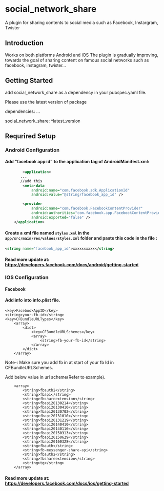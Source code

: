 # social_network_share

A plugin for sharing contents to social media such as Facebook, Instargram, Twister

## Introduction 

Works on both platforms Android and iOS
The plugin is gradually improving, towards the goal of sharing content on famous social networks such as facebook, instagram, twister...

## Getting Started
add social_network_share as a dependency in your pubspec.yaml file.

Please use the latest version of package

dependencies:
  ...
  
  social_network_share: ^latest_version
## Requrired Setup
### Android Configuration
#### Add "facebook app id" to the application tag of AndroidManifest.xml:
```xml
        <application>
       ...
       //add this 
        <meta-data
            android:name="com.facebook.sdk.ApplicationId"
            android:value="@string/facebook_app_id" />
            
        <provider
            android:name="com.facebook.FacebookContentProvider"
            android:authorities="com.facebook.app.FacebookContentProvider[facebook_app_id]"
            android:exported="false" />
    </application>
```

#### Create a xml file named `styles.xml` in the `app/src/main/res/values/styles.xml` folder and paste this code in the file :

```xml
<string name="facebook_app_id">xxxxxxxxxx</string>
```

#### Read more update at: https://developers.facebook.com/docs/android/getting-started

### IOS Configuration 
#### Facebook
#### Add info into info.plist file.


```
<key>FacebookAppID</key>
<string>your-fb-id</string>
<key>CFBundleURLTypes</key>
	<array>
		<dict>
			<key>CFBundleURLSchemes</key>
			<array>
				<string>fb-your-fb-id</string>
			</array>
		</dict>
	</array>

```
Note-: Make sure you add fb in  at start of your fb Id in CFBundleURLSchemes.

Add below value in url scheme(Refer to example).


```<key>LSApplicationQueriesSchemes</key>
	<array>
		<string>fbauth2</string>
		<string>fbapi</string>
        <string>fbshareextension</string>
		<string>fbapi20130214</string>
		<string>fbapi20130410</string>
		<string>fbapi20130702</string>
		<string>fbapi20131010</string>
		<string>fbapi20131219</string>
		<string>fbapi20140410</string>
		<string>fbapi20140116</string>
		<string>fbapi20150313</string>
		<string>fbapi20150629</string>
		<string>fbapi20160328</string>
		<string>fbauth</string>
		<string>fb-messenger-share-api</string>
		<string>fbauth2</string>
		<string>fbshareextension</string>
		<string>tg</string>
	</array>
```

#### Read more update at: https://developers.facebook.com/docs/ios/getting-started